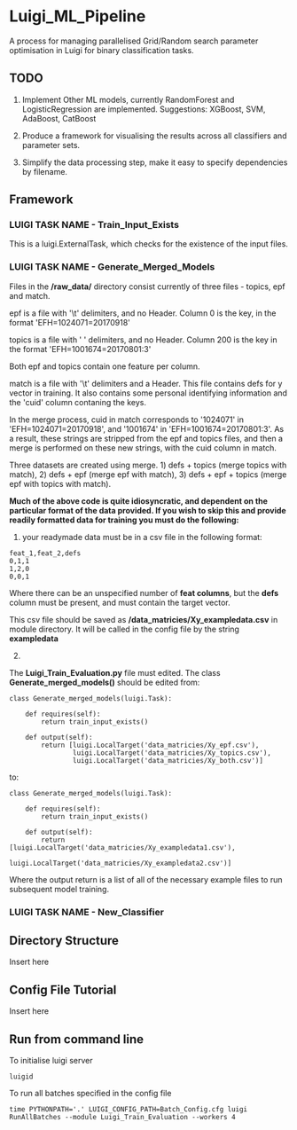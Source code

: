 # Luigi_ML_Pipeline
A process for managing parallelised Grid/Random search parameter optimisation in Luigi for binary classification tasks.

## TODO

1) Implement Other ML models, currently RandomForest and LogisticRegression are implemented. Suggestions: XGBoost, SVM, AdaBoost, CatBoost

2) Produce a framework for visualising the results across all classifiers and parameter sets.

3) Simplify the data processing step, make it easy to specify dependencies by filename.

## Framework


### LUIGI TASK NAME - Train_Input_Exists

This is a luigi.ExternalTask, which checks for the existence of the input files.

### LUIGI TASK NAME - Generate_Merged_Models 

Files in the **/raw_data/** directory consist currently of three files - topics, epf and match. 

epf is a file with '\t' delimiters, and no Header. Column 0 is the key, in the format 'EFH=1024071=20170918'

topics is a file with ' ' delimiters, and no Header. Column 200 is the key in the format 'EFH=1001674=20170801:3'

Both epf and topics contain one feature per column.

match is a file with '\t' delimiters and a Header. This file contains defs for y vector in training. It also contains some personal identifying information and the 'cuid' column contaning the keys.

In the merge process, cuid in match corresponds to '1024071' in 'EFH=1024071=20170918', and '1001674' in 'EFH=1001674=20170801:3'.
As a result, these strings are stripped from the epf and topics files, and then a merge is performed on these new strings, with the cuid column in match.

Three datasets are created using merge. 1) defs + topics (merge topics with match), 2) defs + epf (merge epf with match), 3) defs + epf + topics (merge epf with topics with match).

**Much of the above code is quite idiosyncratic, and dependent on the particular format of the data provided. If you wish to skip this and provide readily formatted data for training you must do the following:**

1) your readymade data must be in a csv file in the following format:

```
feat_1,feat_2,defs
0,1,1
1,2,0
0,0,1
```

Where there can be an unspecified number of **feat columns**, but the **defs** column must be present, and must contain the target vector.

This csv file should be saved as **/data_matricies/Xy_exampledata.csv** in module directory. It will be called in the config file by the string **exampledata**

2)

The **Luigi_Train_Evaluation.py** file must edited. The class **Generate_merged_models()** should be edited from:

```
class Generate_merged_models(luigi.Task):

    def requires(self):
        return train_input_exists()

    def output(self):
        return [luigi.LocalTarget('data_matricies/Xy_epf.csv'),
                luigi.LocalTarget('data_matricies/Xy_topics.csv'),
                luigi.LocalTarget('data_matricies/Xy_both.csv')]
```

to:

```
class Generate_merged_models(luigi.Task):

    def requires(self):
        return train_input_exists()

    def output(self):
        return [luigi.LocalTarget('data_matricies/Xy_exampledata1.csv'),
                luigi.LocalTarget('data_matricies/Xy_exampledata2.csv')]
```

Where the output return is a list of all of the necessary example files to run subsequent model training.

### LUIGI TASK NAME - New_Classifier



## Directory Structure

Insert here

## Config File Tutorial

Insert here

## Run from command line

To initialise luigi server

```
luigid
```

To run all batches specified in the config file

```
time PYTHONPATH='.' LUIGI_CONFIG_PATH=Batch_Config.cfg luigi RunAllBatches --module Luigi_Train_Evaluation --workers 4
```